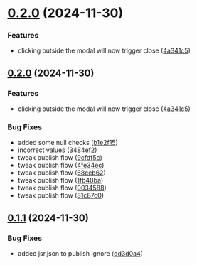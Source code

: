 # [0.2.0](https://github.com/fredrikbergqvist/NidhuggModal/compare/v0.1.1...v0.2.0) (2024-11-30)


### Features

* clicking outside the modal will now trigger close ([4a341c5](https://github.com/fredrikbergqvist/NidhuggModal/commit/4a341c5b2193268baa623a52d80fe31047555370))

## [0.2.0](https://github.com/fredrikbergqvist/NidhuggModal/compare/v0.1.1...v0.2.0) (2024-11-30)


### Features

* clicking outside the modal will now trigger close ([4a341c5](https://github.com/fredrikbergqvist/NidhuggModal/commit/4a341c5b2193268baa623a52d80fe31047555370))


### Bug Fixes

* added some null checks ([b1e2f15](https://github.com/fredrikbergqvist/NidhuggModal/commit/b1e2f1544cf7614ce4e906255a3505237fbb0a23))
* incorrect values ([3484ef2](https://github.com/fredrikbergqvist/NidhuggModal/commit/3484ef286d8008d3d9a9e57fdf50e782ad9ec5e4))
* tweak publish flow ([9cfdf5c](https://github.com/fredrikbergqvist/NidhuggModal/commit/9cfdf5c97c561040c0cffae039b85d7ad3adb862))
* tweak publish flow ([4fe34ec](https://github.com/fredrikbergqvist/NidhuggModal/commit/4fe34ecdc5114549bd4b7af11e246a7f9ff4bd50))
* tweak publish flow ([68ceb62](https://github.com/fredrikbergqvist/NidhuggModal/commit/68ceb62d08db25bc7f546801d88b2a27cd94d844))
* tweak publish flow ([1fb48ba](https://github.com/fredrikbergqvist/NidhuggModal/commit/1fb48ba99968c3a1d84afa53a171068b789de03a))
* tweak publish flow ([0034588](https://github.com/fredrikbergqvist/NidhuggModal/commit/0034588ad11f571da2d7941b9dd8373a986e2dd7))
* tweak publish flow ([81c87c0](https://github.com/fredrikbergqvist/NidhuggModal/commit/81c87c048d54818b982f218b3175da061e517261))

## [0.1.1](https://github.com/fredrikbergqvist/NidhuggModal/compare/v0.1.0...v0.1.1) (2024-11-30)


### Bug Fixes

* added jsr.json to publish ignore ([dd3d0a4](https://github.com/fredrikbergqvist/NidhuggModal/commit/dd3d0a4ec5908e6258115e65e93ac4e9a566d1cf))
